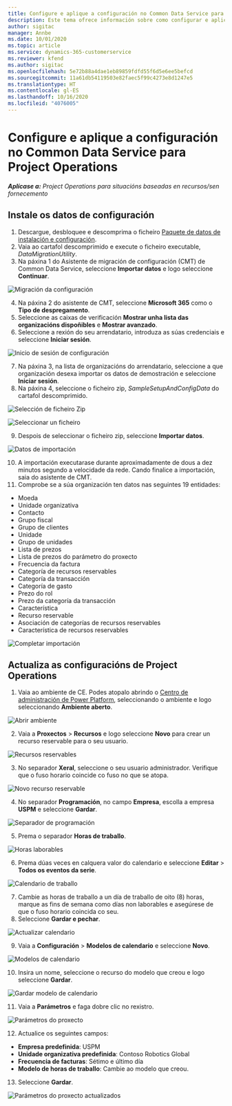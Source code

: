 ```yaml
---
title: Configure e aplique a configuración no Common Data Service para Project Operations
description: Este tema ofrece información sobre como configurar e aplicar os datos de configuración en Project Operations.
author: sigitac
manager: Annbe
ms.date: 10/01/2020
ms.topic: article
ms.service: dynamics-365-customerservice
ms.reviewer: kfend
ms.author: sigitac
ms.openlocfilehash: 5e72b88a4dae1eb89859fdfd55f6d5e6ee5befcd
ms.sourcegitcommit: 11a61db54119503e82faec5f99c4273e8d1247e5
ms.translationtype: HT
ms.contentlocale: gl-ES
ms.lasthandoff: 10/16/2020
ms.locfileid: "4076005"
---
```

# <a name="set-up-and-apply-configuration-data-in-the-common-data-service-for-project-operations"></a>Configure e aplique a configuración no Common Data Service para Project Operations

_**Aplícase a:** Project Operations para situacións baseadas en recursos/sen fornecemento_

## <a name="install-setup-and-configuration-data"></a>Instale os datos de configuración

1. Descargue, desbloquee e descomprima o ficheiro [Paquete de datos de instalación e configuración](https://download.microsoft.com/download/1/3/4/1349369c-6209-42b7-b3b4-5be0e67cacd8/ProjOpsSampleSetupData-%20Integrated%20UR1.zip).
2. Vaia ao cartafol descomprimido e execute o ficheiro executable, *DataMigrationUtility*.
3. Na páxina 1 do Asistente de migración de configuración (CMT) de Common Data Service, seleccione **Importar datos** e logo seleccione **Continuar**.

![Migración da configuración](./media/1ConfigurationMigration.png)

4. Na páxina 2 do asistente de CMT, seleccione **Microsoft 365** como o **Tipo de despregamento**.
5. Seleccione as caixas de verificación **Mostrar unha lista das organizacións dispoñibles** e **Mostrar avanzado**.
6. Seleccione a rexión do seu arrendatario, introduza as súas credenciais e seleccione **Iniciar sesión**.

![Inicio de sesión de configuración](./media/2ConfigurationSignin.png)

7. Na páxina 3, na lista de organizacións do arrendatario, seleccione a que organización desexa importar os datos de demostración e seleccione **Iniciar sesión**.
8. Na páxina 4, seleccione o ficheiro zip, *SampleSetupAndConfigData* do cartafol descomprimido.

![Selección de ficheiro Zip](./media/3ZipFile.png)

![Seleccionar un ficheiro](./media/4SelectAFile.png)

9. Despois de seleccionar o ficheiro zip, seleccione **Importar datos**.

![Datos de importación](./media/5ImportData.png)

10. A importación executarase durante aproximadamente de dous a dez minutos segundo a velocidade da rede. Cando finalice a importación, saia do asistente de CMT. 
11. Comprobe se a súa organización ten datos nas seguintes 19 entidades:

  - Moeda
  - Unidade organizativa
  - Contacto
  - Grupo fiscal
  - Grupo de clientes
  - Unidade
  - Grupo de unidades
  - Lista de prezos
  - Lista de prezos do parámetro do proxecto
  - Frecuencia da factura
  - Categoría de recursos reservables
  - Categoría da transacción
  - Categoría de gasto
  - Prezo do rol
  - Prezo da categoría da transacción
  - Característica
  - Recurso reservable
  - Asociación de categorías de recursos reservables
  - Característica de recursos reservables

![Completar importación](./media/6CompleteImport.png)

## <a name="update-project-operations-configurations"></a>Actualiza as configuracións de Project Operations

1. Vaia ao ambiente de CE. Podes atopalo abrindo o [Centro de administración de Power Platform](https://admin.powerplatform.microsoft.com/environments), seleccionando o ambiente e logo seleccionando **Ambiente aberto**. 

![Abrir ambiente](./media/7OpenEnvironment.png)

2. Vaia a **Proxectos** > **Recursos** e logo seleccione **Novo** para crear un recurso reservable para o seu usuario.

![Recursos reservables](./media/8BookableResources.png)

3. No separador **Xeral**, seleccione o seu usuario administrador. Verifique que o fuso horario coincide co fuso no que se atopa. 

![Novo recurso reservable](./media/9NewBookableResource.png)

4. No separador **Programación**, no campo **Empresa**, escolla a empresa **USPM** e seleccione **Gardar**. 

![Separador de programación](./media/10SchedulingTab.png)

5. Prema o separador **Horas de traballo**.  

![Horas laborables](./media/11WorkHours.png)

6. Prema dúas veces en calquera valor do calendario e seleccione **Editar** > **Todos os eventos da serie**. 

![Calendario de traballo](./media/12WorkCalendar.png)

7. Cambie as horas de traballo a un día de traballo de oito (8) horas, marque as fins de semana como días non laborables e asegúrese de que o fuso horario coincida co seu. 
8. Seleccione **Gardar e pechar**.

![Actualizar calendario](./media/13UpdateCalendar.png)

9. Vaia a **Configuración** > **Modelos de calendario** e seleccione **Novo**.
 
 ![Modelos de calendario](./media/14CalendarTemplates.png)
 
 10. Insira un nome, seleccione o recurso do modelo que creou e logo seleccione **Gardar**. 
 
 ![Gardar modelo de calendario](./media/15SaveCalendarTemplate.png)
 
 11. Vaia a **Parámetros** e faga dobre clic no rexistro. 
 
 ![Parámetros do proxecto](./media/16ProjectParameters.png)
 
12. Actualice os seguintes campos:

 - **Empresa predefinida**: USPM
 - **Unidade organizativa predefinida**: Contoso Robotics Global
 - **Frecuencia de facturas**: Sétimo e último día
 - **Modelo de horas de traballo**: Cambie ao modelo que creou.

13. Seleccione **Gardar**. 

![Parámetros do proxecto actualizados](./media/17UpdatedProjectParameters.png)

